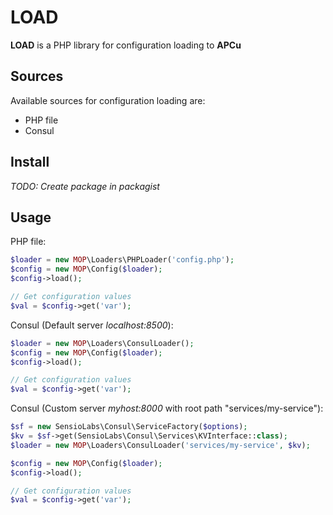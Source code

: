 # LOAD

**LOAD** is a PHP library for configuration loading to **APCu**

## Sources

Available sources for configuration loading are:

- PHP file
- Consul

## Install

*TODO: Create package in packagist*

## Usage

PHP file:

```php
$loader = new MOP\Loaders\PHPLoader('config.php');
$config = new MOP\Config($loader);
$config->load();

// Get configuration values
$val = $config->get('var');
```

Consul (Default server *localhost:8500*):

```php
$loader = new MOP\Loaders\ConsulLoader();
$config = new MOP\Config($loader);
$config->load();

// Get configuration values
$val = $config->get('var');
```

Consul (Custom server *myhost:8000* with root path "services/my-service"):

```php
$sf = new SensioLabs\Consul\ServiceFactory($options);
$kv = $sf->get(SensioLabs\Consul\Services\KVInterface::class);
$loader = new MOP\Loaders\ConsulLoader('services/my-service', $kv);

$config = new MOP\Config($loader);
$config->load();

// Get configuration values
$val = $config->get('var');
```
